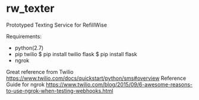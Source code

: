 # rw_texter
Prototyped Texting Service for RefillWise

Requirements:
  - python(2.7)
  - pip
      twilio
        $ pip install twilio
      flask
        $ pip install flask
  - ngrok

Great reference from Twilio
  https://www.twilio.com/docs/quickstart/python/sms#overview
Reference Guide for ngrok
  https://www.twilio.com/blog/2015/09/6-awesome-reasons-to-use-ngrok-when-testing-webhooks.html
